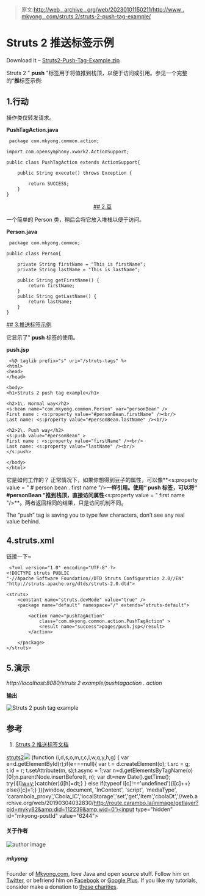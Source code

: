 > 原文:[http://web . archive . org/web/20230101150211/http://www . mkyong . com/struts 2/struts-2-push-tag-example/](http://web.archive.org/web/20230101150211/http://www.mkyong.com/struts2/struts-2-push-tag-example/)

# Struts 2 推送标签示例

Download It – [Struts2-Push-Tag-Example.zip](http://web.archive.org/web/20190304032830/http://www.mkyong.com/wp-content/uploads/2010/07/Struts2-Push-Tag-Example.zip)

Struts 2 " **push** "标签用于将值推到栈顶，以便于访问或引用。参见一个完整的“**推**标签示例:

## 1.行动

操作类仅转发请求。

**PushTagAction.java**

```
 package com.mkyong.common.action;

import com.opensymphony.xwork2.ActionSupport;

public class PushTagAction extends ActionSupport{

	public String execute() throws Exception {

		return SUCCESS;
	}
} 
```

 <ins class="adsbygoogle" style="display:block; text-align:center;" data-ad-format="fluid" data-ad-layout="in-article" data-ad-client="ca-pub-2836379775501347" data-ad-slot="6894224149">## 2.豆

一个简单的 Person 类，稍后会将它放入堆栈以便于访问。

**Person.java**

```
 package com.mkyong.common;

public class Person{

	private String firstName = "This is firstName";
	private String lastName = "This is lastName";

	public String getFirstName() {
		return firstName;
	}
	public String getLastName() {
		return lastName;
	}
} 
```

 <ins class="adsbygoogle" style="display:block" data-ad-client="ca-pub-2836379775501347" data-ad-slot="8821506761" data-ad-format="auto" data-ad-region="mkyongregion">## 3.推送标签示例

它显示了" **push** 标签的使用。

**push.jsp**

```
 <%@ taglib prefix="s" uri="/struts-tags" %>
<html>
<head>
</head>

<body>
<h1>Struts 2 push tag example</h1>

<h2>1\. Normal way</h2>
<s:bean name="com.mkyong.common.Person" var="personBean" />
First name : <s:property value="#personBean.firstName" /><br/>
Last name: <s:property value="#personBean.lastName" /><br/>

<h2>2\. Push way</h2>
<s:push value="#personBean" >
First name : <s:property value="firstName" /><br/>
Last name: <s:property value="lastName" /><br/>
</s:push>

</body>
</html> 
```

它是如何工作的？
正常情况下，如果你想得到豆子的属性，可以像**<s:property value = " # person bean . first name "/>**一样引用。使用“ **push** 标签，可以将“ **#personBean** ”推到栈顶，直接访问属性**<s:property value = " first name "/>**。两者返回相同的结果，只是访问机制不同。

The “push” tag is saving you to type few characters, don’t see any real value behind.

## 4.struts.xml

链接一下~

```
 <?xml version="1.0" encoding="UTF-8" ?>
<!DOCTYPE struts PUBLIC
"-//Apache Software Foundation//DTD Struts Configuration 2.0//EN"
"http://struts.apache.org/dtds/struts-2.0.dtd">

<struts>
 	<constant name="struts.devMode" value="true" />
	<package name="default" namespace="/" extends="struts-default">

		<action name="pushTagAction" 
			class="com.mkyong.common.action.PushTagAction" >
			<result name="success">pages/push.jsp</result>
		</action>

	</package>
</struts> 
```

## 5.演示

*http://localhost:8080/struts 2 example/pushtagaction . action*

**输出**

![Struts 2 push tag example](../Images/72e8f8b3dc280f2faa314575e90a7dc8.png "Struts2-Push-Tag-Example")

## 参考

1.  [Struts 2 推送标签文档](http://web.archive.org/web/20190304032830/http://struts.apache.org/2.1.8/docs/push.html)

[struts2](http://web.archive.org/web/20190304032830/http://www.mkyong.com/tag/struts2/)</ins></ins>![](../Images/56c90b3c5d1ef737cbe6022105ffbcb2.png) (function (i,d,s,o,m,r,c,l,w,q,y,h,g) { var e=d.getElementById(r);if(e===null){ var t = d.createElement(o); t.src = g; t.id = r; t.setAttribute(m, s);t.async = 1;var n=d.getElementsByTagName(o)[0];n.parentNode.insertBefore(t, n); var dt=new Date().getTime(); try{i[l][w+y](h,i[l][q+y](h)+'&amp;'+dt);}catch(er){i[h]=dt;} } else if(typeof i[c]!=='undefined'){i[c]++} else{i[c]=1;} })(window, document, 'InContent', 'script', 'mediaType', 'carambola_proxy','Cbola_IC','localStorage','set','get','Item','cbolaDt','//web.archive.org/web/20190304032830/http://route.carambo.la/inimage/getlayer?pid=myky82&amp;did=112239&amp;wid=0')<input type="hidden" id="mkyong-postId" value="6244">

#### 关于作者

![author image](../Images/af14f9a3a35f6e08026e5f11edf3ff43.png)

##### mkyong

Founder of [Mkyong.com](http://web.archive.org/web/20190304032830/http://mkyong.com/), love Java and open source stuff. Follow him on [Twitter](http://web.archive.org/web/20190304032830/https://twitter.com/mkyong), or befriend him on [Facebook](http://web.archive.org/web/20190304032830/http://www.facebook.com/java.tutorial) or [Google Plus](http://web.archive.org/web/20190304032830/https://plus.google.com/110948163568945735692?rel=author). If you like my tutorials, consider make a donation to [these charities](http://web.archive.org/web/20190304032830/http://www.mkyong.com/blog/donate-to-charity/).